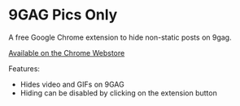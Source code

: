 9GAG Pics Only
===========

A free Google Chrome extension to hide non-static posts on 9gag.

[Available on the Chrome Webstore](https://chrome.google.com/webstore/detail/9gag-pics/folfekbkajdinkkkjegkikaombnelmfa)

Features:
- Hides video and GIFs on 9GAG
- Hiding can be disabled by clicking on the extension button